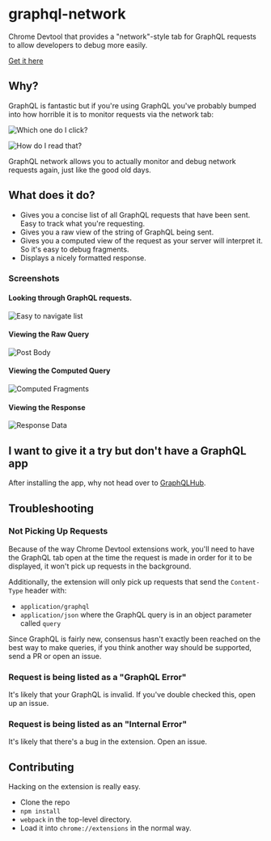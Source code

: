 # graphql-network

Chrome Devtool that provides a "network"-style tab for GraphQL requests to allow developers to debug more easily.

[Get it here](https://chrome.google.com/webstore/detail/igbmhmnkobkjalekgiehijefpkdemocm)

## Why?

GraphQL is fantastic but if you're using GraphQL you've probably bumped into how horrible it is to monitor requests via the network tab:

![Which one do I click?](http://bwes.co/whichone.png)

![How do I read that?](http://bwes.co/errr.png) 

GraphQL network allows you to actually monitor and debug network requests again, just like the good old days. 

## What does it do?

* Gives you a concise list of all GraphQL requests that have been sent. Easy to track what you're requesting.
* Gives you a raw view of the string of GraphQL being sent.
* Gives you a computed view of the request as your server will interpret it. So it's easy to debug fragments.
* Displays a nicely formatted response.

### Screenshots

#### Looking through GraphQL requests.
![Easy to navigate list](http://bwes.co/easy-to-navigate.png)

#### Viewing the Raw Query
![Post Body](http://bwes.co/post-body.png)

#### Viewing the Computed Query
![Computed Fragments](http://bwes.co/compute-fragments.png)

#### Viewing the Response
![Response Data](http://bwes.co/response-data.png)

## I want to give it a try but don't have a GraphQL app

After installing the app, why not head over to [GraphQLHub](http://graphqlhub.com).

## Troubleshooting

### Not Picking Up Requests

Because of the way Chrome Devtool extensions work, you'll need to have the GraphQL tab open at the time the request is made in order for it to be displayed, it won't pick up requests in the background.

Additionally, the extension will only pick up requests that send the `Content-Type` header with:
* `application/graphql`
* `application/json` where the GraphQL query is in an object parameter called `query`

Since GraphQL is fairly new, consensus hasn't exactly been reached on the best way to make queries, if you think another way should be supported, send a PR or open an issue.

### Request is being listed as a "GraphQL Error"

It's likely that your GraphQL is invalid. If you've double checked this, open up an issue.

### Request is being listed as an "Internal Error"

It's likely that there's a bug in the extension. Open an issue.


## Contributing

Hacking on the extension is really easy.

* Clone the repo
* `npm install`
* `webpack` in the top-level directory.
* Load it into `chrome://extensions` in the normal way.
